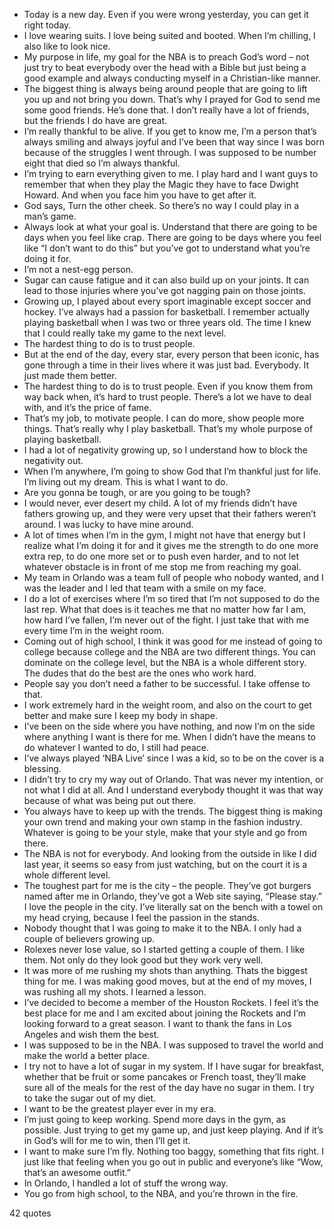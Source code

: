  - Today is a new day. Even if you were wrong yesterday, you can get it right today.
 - I love wearing suits. I love being suited and booted. When I’m chilling, I also like to look nice.
 - My purpose in life, my goal for the NBA is to preach God’s word – not just try to beat everybody over the head with a Bible but just being a good example and always conducting myself in a Christian-like manner.
 - The biggest thing is always being around people that are going to lift you up and not bring you down. That’s why I prayed for God to send me some good friends. He’s done that. I don’t really have a lot of friends, but the friends I do have are great.
 - I’m really thankful to be alive. If you get to know me, I’m a person that’s always smiling and always joyful and I’ve been that way since I was born because of the struggles I went through. I was supposed to be number eight that died so I’m always thankful.
 - I’m trying to earn everything given to me. I play hard and I want guys to remember that when they play the Magic they have to face Dwight Howard. And when you face him you have to get after it.
 - God says, Turn the other cheek. So there’s no way I could play in a man’s game.
 - Always look at what your goal is. Understand that there are going to be days when you feel like crap. There are going to be days where you feel like “I don’t want to do this” but you’ve got to understand what you’re doing it for.
 - I’m not a nest-egg person.
 - Sugar can cause fatigue and it can also build up on your joints. It can lead to those injuries where you’ve got nagging pain on those joints.
 - Growing up, I played about every sport imaginable except soccer and hockey. I’ve always had a passion for basketball. I remember actually playing basketball when I was two or three years old. The time I knew that I could really take my game to the next level.
 - The hardest thing to do is to trust people.
 - But at the end of the day, every star, every person that been iconic, has gone through a time in their lives where it was just bad. Everybody. It just made them better.
 - The hardest thing to do is to trust people. Even if you know them from way back when, it’s hard to trust people. There’s a lot we have to deal with, and it’s the price of fame.
 - That’s my job, to motivate people. I can do more, show people more things. That’s really why I play basketball. That’s my whole purpose of playing basketball.
 - I had a lot of negativity growing up, so I understand how to block the negativity out.
 - When I’m anywhere, I’m going to show God that I’m thankful just for life. I’m living out my dream. This is what I want to do.
 - Are you gonna be tough, or are you going to be tough?
 - I would never, ever desert my child. A lot of my friends didn’t have fathers growing up, and they were very upset that their fathers weren’t around. I was lucky to have mine around.
 - A lot of times when I’m in the gym, I might not have that energy but I realize what I’m doing it for and it gives me the strength to do one more extra rep, to do one more set or to push even harder, and to not let whatever obstacle is in front of me stop me from reaching my goal.
 - My team in Orlando was a team full of people who nobody wanted, and I was the leader and I led that team with a smile on my face.
 - I do a lot of exercises where I’m so tired that I’m not supposed to do the last rep. What that does is it teaches me that no matter how far I am, how hard I’ve fallen, I’m never out of the fight. I just take that with me every time I’m in the weight room.
 - Coming out of high school, I think it was good for me instead of going to college because college and the NBA are two different things. You can dominate on the college level, but the NBA is a whole different story. The dudes that do the best are the ones who work hard.
 - People say you don’t need a father to be successful. I take offense to that.
 - I work extremely hard in the weight room, and also on the court to get better and make sure I keep my body in shape.
 - I’ve been on the side where you have nothing, and now I’m on the side where anything I want is there for me. When I didn’t have the means to do whatever I wanted to do, I still had peace.
 - I’ve always played ‘NBA Live’ since I was a kid, so to be on the cover is a blessing.
 - I didn’t try to cry my way out of Orlando. That was never my intention, or not what I did at all. And I understand everybody thought it was that way because of what was being put out there.
 - You always have to keep up with the trends. The biggest thing is making your own trend and making your own stamp in the fashion industry. Whatever is going to be your style, make that your style and go from there.
 - The NBA is not for everybody. And looking from the outside in like I did last year, it seems so easy from just watching, but on the court it is a whole different level.
 - The toughest part for me is the city – the people. They’ve got burgers named after me in Orlando, they’ve got a Web site saying, “Please stay.” I love the people in the city. I’ve literally sat on the bench with a towel on my head crying, because I feel the passion in the stands.
 - Nobody thought that I was going to make it to the NBA. I only had a couple of believers growing up.
 - Rolexes never lose value, so I started getting a couple of them. I like them. Not only do they look good but they work very well.
 - It was more of me rushing my shots than anything. Thats the biggest thing for me. I was making good moves, but at the end of my moves, I was rushing all my shots. I learned a lesson.
 - I’ve decided to become a member of the Houston Rockets. I feel it’s the best place for me and I am excited about joining the Rockets and I’m looking forward to a great season. I want to thank the fans in Los Angeles and wish them the best.
 - I was supposed to be in the NBA. I was supposed to travel the world and make the world a better place.
 - I try not to have a lot of sugar in my system. If I have sugar for breakfast, whether that be fruit or some pancakes or French toast, they’ll make sure all of the meals for the rest of the day have no sugar in them. I try to take the sugar out of my diet.
 - I want to be the greatest player ever in my era.
 - I’m just going to keep working. Spend more days in the gym, as possible. Just trying to get my game up, and just keep playing. And if it’s in God’s will for me to win, then I’ll get it.
 - I want to make sure I’m fly. Nothing too baggy, something that fits right. I just like that feeling when you go out in public and everyone’s like “Wow, that’s an awesome outfit.”
 - In Orlando, I handled a lot of stuff the wrong way.
 - You go from high school, to the NBA, and you’re thrown in the fire.

42 quotes